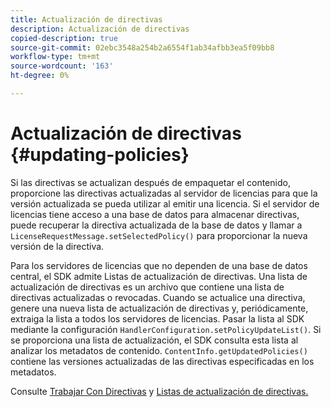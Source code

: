 ```yaml
---
title: Actualización de directivas
description: Actualización de directivas
copied-description: true
source-git-commit: 02ebc3548a254b2a6554f1ab34afbb3ea5f09bb8
workflow-type: tm+mt
source-wordcount: '163'
ht-degree: 0%

---
```


# Actualización de directivas {#updating-policies}

Si las directivas se actualizan después de empaquetar el contenido, proporcione las directivas actualizadas al servidor de licencias para que la versión actualizada se pueda utilizar al emitir una licencia. Si el servidor de licencias tiene acceso a una base de datos para almacenar directivas, puede recuperar la directiva actualizada de la base de datos y llamar a `LicenseRequestMessage.setSelectedPolicy()` para proporcionar la nueva versión de la directiva.

Para los servidores de licencias que no dependen de una base de datos central, el SDK admite Listas de actualización de directivas. Una lista de actualización de directivas es un archivo que contiene una lista de directivas actualizadas o revocadas. Cuando se actualice una directiva, genere una nueva lista de actualización de directivas y, periódicamente, extraiga la lista a todos los servidores de licencias. Pasar la lista al SDK mediante la configuración `HandlerConfiguration.setPolicyUpdateList()`. Si se proporciona una lista de actualización, el SDK consulta esta lista al analizar los metadatos de contenido. `ContentInfo.getUpdatedPolicies()` contiene las versiones actualizadas de las directivas especificadas en los metadatos.

Consulte [Trabajar Con Directivas](../../../aaxs-protecting-content/content-working-with-policies/content-working-with-policies-overview.md) y [Listas de actualización de directivas.](/help/digital-rights-management/protecting-content/working-policies-overview/policy-update-lists/working-with-policy-update-lists.md)
